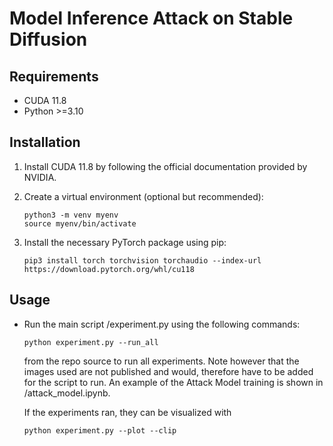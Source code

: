 # Model Inference Attack on Stable Diffusion

## Requirements

- CUDA 11.8
- Python >=3.10

## Installation

1. Install CUDA 11.8 by following the official documentation provided by NVIDIA.

2. Create a virtual environment (optional but recommended):

    ```shell
    python3 -m venv myenv
    source myenv/bin/activate
    ```

3. Install the necessary PyTorch package using pip:

    ```shell
    pip3 install torch torchvision torchaudio --index-url https://download.pytorch.org/whl/cu118
    ```

## Usage

- Run the main script /experiment.py using the following commands:
    ```shell
    python experiment.py --run_all
    ```
    from the repo source to run all experiments. Note however that the images used are not published and would,
    therefore have to be added for the script to run. An example of the Attack Model training is shown in /attack_model.ipynb.
    
    If the experiments ran, they can be visualized with

    ```shell
    python experiment.py --plot --clip
    ```



